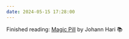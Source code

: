 ```yaml
---
date: 2024-05-15 17:28:00
---
```


Finished reading: [Magic Pill](https://micro.blog/books/9781526670137) by Johann Hari 📚
